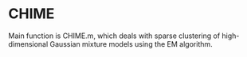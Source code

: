 # CHIME
Main function is CHIME.m, which deals with sparse clustering of high-dimensional Gaussian mixture models using the EM algorithm. 
